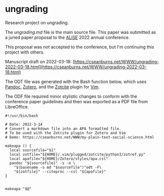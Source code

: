 # ungrading

Research project on ungrading.

The *ungrading.md* file is the main source file.
This paper was submitted as a juried paper
proposal to the [ALISE](https://alise.org)
2022 annual conference.

This proposal was not accepted to the conference, but
I'm continuing this project with others.

Manuscript draft on 2022-03-18: [https://cseanburns.net/WWW/ungrading-2022-03-18.html](https://cseanburns.net/WWW/ungrading-2022-03-18.html)

The ODT file was generated with the Bash function below,
which uses
[Pandoc][pandoc],
[Zotero][zotero],
and the
[Zotcite][zotcite]
plugin for
[Vim][vim].

The ODF file required minor stylistic changes to
conform with the conference paper guidelines
and then was exported as a PDF file from LibreOffice.

[pandoc]:https://pandoc.org/
[zotero]:https://www.zotero.org/
[zotcite]:https://github.com/jalvesaq/zotcite
[vim]:https://www.vim.org/


```
#!/usr/bin/bash

# Date: 2022-3-14
# Convert a markdown file into an APA formatted file. 
# To be used with the Zotcite plugin for Zotero and Vim 
# Demo: https://cseanburns.net/WWW/my-plain-text-social-science.html

makeapa () {
  local sourcefile="$1"
  local zotfile="${HOME}/.vim/plugged/zotcite/python3/zotref.py"
  local apafile="${HOME}/Zotero/styles/apa.csl"
  pandoc "${sourcefile}" -s -o \
    "$(basename -s md "$sourcefile")"odt -F\
    "${zotfile}" --citeproc --csl "${apafile}"
}


makeapa "$@"
```
